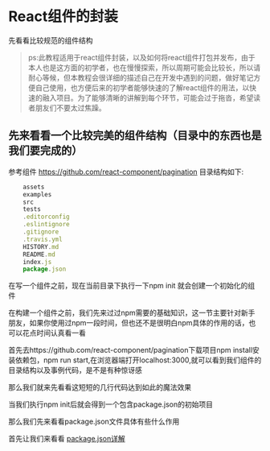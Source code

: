 # React组件的封装

先看看比较规范的组件结构

>ps:此教程适用于react组件封装，以及如何将react组件打包并发布，由于本人也是这方面的初学者，也在慢慢探索，所以周期可能会比较长，所以请耐心等候，但本教程会很详细的描述自己在开发中遇到的问题，做好笔记方便自己使用，也方便后来的初学者能够快速的了解react组件的用法，以快速的融入项目。为了能够清晰的讲解到每个环节，可能会过于拖沓，希望读者朋友们不要太过焦躁。

## 先来看看一个比较完美的组件结构（目录中的东西也是我们要完成的）
参考组件 https://github.com/react-component/pagination
目录结构如下:
```js
    assets
    examples
    src
    tests
    .editorconfig
    .eslintignore
    .gitignore
    .travis.yml
    HISTORY.md
    README.md
    index.js
    package.json
```

在写一个组件之前，现在当前目录下执行一下npm init 就会创建一个初始化的组件

在构建一个组件之前，我们先来过过npm需要的基础知识，这一节主要针对新手朋友，如果你使用过npm一段时间，但也还不是很明白npm具体的作用的话，也可以花点时间认真看一看

首先去https://github.com/react-component/pagination下载项目npm install安装依赖包，npm run start,在浏览器端打开localhost:3000,就可以看到我们组件的目录结构以及事例代码，是不是有种惊讶感

那么我们就来先看看这短短的几行代码达到如此的魔法效果

当我们执行npm init后就会得到一个包含package.json的初始项目

那么我们先来看看package.json文件具体有些什么作用

首先让我们来看看 [package.json详解](https://ijser.cn/npm-package-json-document/)